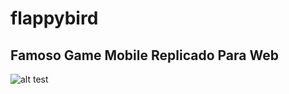 # flappybird

## Famoso Game Mobile Replicado Para Web
![alt test](https://github.com/jonas-andrade/flappy-bird/blob/main/views/public/flappy.png "flappy bird - game@sample")
            

